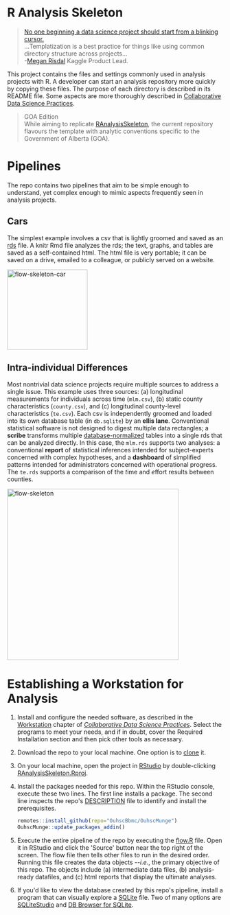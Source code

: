 R Analysis Skeleton 
=====================

> [No one beginning a data science project should start from a blinking cursor.](https://towardsdatascience.com/better-collaborative-data-science-d2006b9c0d39) <br/>...Templatization is a best practice for things like using common directory structure across projects...<br/>
> -[Megan Risdal](https://towardsdatascience.com/@meganrisdal) Kaggle Product Lead.

This project contains the files and settings commonly used in analysis projects with R.  A developer can start an analysis repository more quickly by copying these files.  The purpose of each directory is described in its README file.  Some aspects are more thoroughly described in [Collaborative Data Science Practices](https://ouhscbbmc.github.io/data-science-practices-1/).

> GOA Edition <br/> While aiming to replicate [RAnalysisSkeleton](https://github.com/wibeasley/RAnalysisSkeleton), the current repository flavours the template with analytic conventions specific to the Government of Alberta (GOA). 



Pipelines
=====================

The repo contains two pipelines that aim to be simple enough to understand, yet complex enough to mimic aspects frequently seen in analysis projects.

Cars
--------------------------

The simplest example involves a csv that is lightly groomed and saved as an [rds]() file.  A knitr Rmd file analyzes the rds; the text, graphs, and tables are saved as a self-contained html.  The html file is very portable; it can be saved on a drive, emailed to a colleague, or publicly served on a website.

<img src="documentation/images/flow-skeleton-car.png" alt="flow-skeleton-car" height="187" >

Intra-individual Differences
--------------------------

 Most nontrivial data science projects require multiple sources to address a single issue.  This example uses three sources: (a) longitudinal measurements for individuals across time (`mlm.csv`), (b) static county characteristics (`county.csv`), and (c) longitudinal county-level characteristics (`te.csv`).  Each csv is independently groomed and loaded into its own database table (in `db.sqlite`) by an **ellis lane**.  Conventional statistical software is not designed to digest multiple data rectangles; a **scribe** transforms multiple   [database-normalized](https://www.essentialsql.com/get-ready-to-learn-sql-database-normalization-explained-in-simple-english/) tables into a single rds that can be analyzed directly.  In this case, the `mlm.rds` supports two analyses: a conventional **report** of statistical inferences intended for subject-experts concerned with complex hypotheses, and a **dashboard** of simplified patterns intended for administrators concerned with operational progress.  The `te.rds` supports a comparison of the *t*ime and *e*ffort results between counties.

<img src="documentation/images/flow-skeleton.png" alt="flow-skeleton" height="399" >

Establishing a Workstation for Analysis
=====================

1. Install and configure the needed software, as described in the [Workstation](https://ouhscbbmc.github.io/data-science-practices-1/workstation.html) chapter of [*Collaborative Data Science Practices*](https://ouhscbbmc.github.io/data-science-practices-1/).  Select the programs to meet your needs, and if in doubt, cover the Required Installation section and then pick other tools as necessary.

1. Download the repo to your local machine.  One option is to [clone](https://docs.github.com/en/free-pro-team@latest/github/creating-cloning-and-archiving-repositories/cloning-a-repository) it.
   
1. On your local machine, open the project in [RStudio](https://rstudio.com/products/rstudio/) by double-clicking [RAnalysisSkeleton.Rproj](RAnalysisSkeleton.Rproj).

1. Install the packages needed for this repo.  Within the RStudio console, execute these two lines.  The first line installs a package.  The second line inspects the repo's [DESCRIPTION](DESCRIPTION) file to identify and install the prerequisites.
   
    ```r
    remotes::install_github(repo="OuhscBbmc/OuhscMunge")
    OuhscMunge::update_packages_addin()
    ```

1. Execute the entire pipeline of the repo by executing the [flow.R](flow.R) file.  Open it in RStudio and click the 'Source' button near the top right of the screen.  The flow file then tells other files to run in the desired order.  Running this file creates the data objects --*i.e.*, the primary objective of this repo.  The objects include (a) intermediate data files, (b) analysis-ready datafiles, and (c) html reports that display the ultimate analyses.
   
1. If you'd like to view the database created by this repo's pipeline, install a program that can visually explore a [SQLite](https://www.sqlite.org/) file.  Two of many options are [SQLiteStudio](https://sqlitestudio.pl/) and [DB Browser for SQLite](https://sqlitebrowser.org/).
